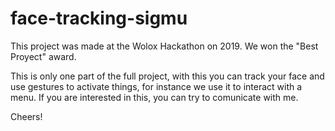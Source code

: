 # face-tracking-sigmu

This project was made at the Wolox Hackathon on 2019. We won the "Best Proyect" award.

This is only one part of the full project, with this you can track your face and use gestures to activate things, for instance we use it to interact with a menu. If you are interested in this, you can try to comunicate with me.

Cheers!
